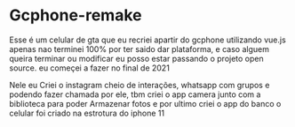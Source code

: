 # Gcphone-remake

Esse é um celular de gta que eu recriei apartir do gcphone utilizando vue.js
apenas nao terminei 100% por ter saido dar plataforma, e caso alguem queira terminar ou modificar eu posso estar passando o projeto open source.
eu começei a fazer no final de 2021

Nele eu Criei o instagram cheio de interações, whatsapp com grupos e podendo fazer chamada por ele, tbm criei o app camera junto com a biblioteca para poder Armazenar fotos e por ultimo criei o app do banco o celular foi criado na estrotura do iphone 11
